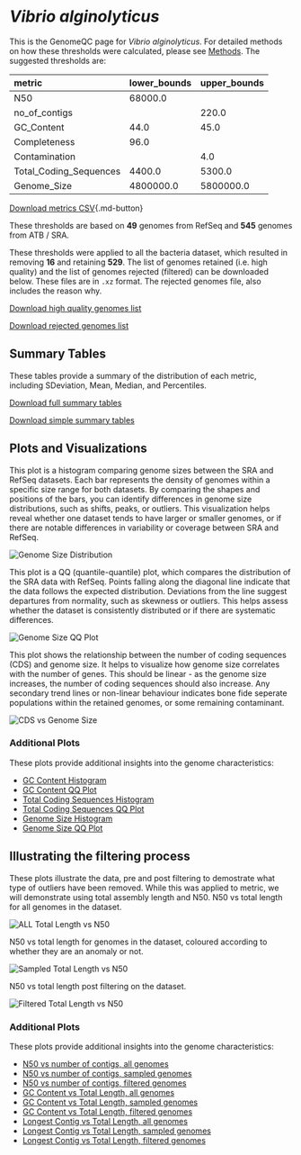 # *Vibrio alginolyticus*

This is the GenomeQC page for *Vibrio alginolyticus*. For detailed methods on how these thresholds were calculated, please see [Methods](../../methods.md).
The suggested thresholds are: 

| metric                 | lower_bounds   | upper_bounds   |
|:-----------------------|:---------------|:---------------|
| N50                    | 68000.0        |                |
| no_of_contigs          |                | 220.0          |
| GC_Content             | 44.0           | 45.0           |
| Completeness           | 96.0           |                |
| Contamination          |                | 4.0            |
| Total_Coding_Sequences | 4400.0         | 5300.0         |
| Genome_Size            | 4800000.0      | 5800000.0      |

[Download metrics CSV](Vibrio_alginolyticus_metrics.csv){.md-button}


These thresholds are based on **49** genomes from RefSeq and **545** genomes from ATB / SRA.

These thresholds were applied to all the bacteria dataset, which resulted in removing **16** and retaining **529**.
The list of genomes retained (i.e. high quality) and the list of genomes rejected (filtered) can be downloaded below. These files are in `.xz` format. The rejected genomes file, also includes the reason why.

[Download high quality genomes list](Vibrio_alginolyticus_high_quality_genomes.csv.xz)


[Download rejected genomes list](Vibrio_alginolyticus_filtered_out_genomes.csv.xz)



## Summary Tables
These tables provide a summary of the distribution of each metric, including SDeviation, Mean, Median, and Percentiles.

[Download full summary tables](summary.csv)

[Download simple summary tables](selected_summary.csv)

## Plots and Visualizations

This plot is a histogram comparing genome sizes between the SRA and RefSeq datasets. Each bar represents the density of genomes within a specific size range for both datasets. By comparing the shapes and positions of the bars, you can identify differences in genome size distributions, such as shifts, peaks, or outliers. This visualization helps reveal whether one dataset tends to have larger or smaller genomes, or if there are notable differences in variability or coverage between SRA and RefSeq.

![Genome Size Distribution](Genome_Size_refseq_histogram_kde.png)

This plot is a QQ (quantile-quantile) plot, which compares the distribution of the SRA data with RefSeq. Points falling along the diagonal line indicate that the data follows the expected distribution. Deviations from the line suggest departures from normality, such as skewness or outliers. This helps assess whether the dataset is consistently distributed or if there are systematic differences.

![Genome Size QQ Plot](Genome_Size_refseq_qqplot.png)

This plot shows the relationship between the number of coding sequences (CDS) and genome size. It helps to visualize how genome size correlates with the number of genes. This should be linear - as the genome size increases, the number of coding sequences should also increase. Any secondary trend lines or non-linear behaviour indicates bone fide seperate populations within the retained genomes, or some remaining contaminant. 

![CDS vs Genome Size](Vibrio_alginolyticus_CDS_vs_Genome_Size.png)

### Additional Plots

These plots provide additional insights into the genome characteristics:

- [GC Content Histogram](GC_Content_refseq_histogram_kde.png)
- [GC Content QQ Plot](GC_Content_refseq_qqplot.png)
- [Total Coding Sequences Histogram](Total_Coding_Sequences_refseq_histogram_kde.png)
- [Total Coding Sequences QQ Plot](Total_Coding_Sequences_refseq_qqplot.png)
- [Genome Size Histogram](Genome_Size_refseq_histogram_kde.png)
- [Genome Size QQ Plot](Genome_Size_refseq_qqplot.png)
## Illustrating the filtering process
These plots illustrate the data, pre and post filtering to demostrate what type of outliers have been removed. While this was applied to metric, we will demonstrate using total assembly length and N50.
N50 vs total length for all genomes in the dataset.

![ALL Total Length vs N50](Vibrio_alginolyticus_all_total_length_N50.png)

N50 vs total length for genomes in the dataset, coloured according to whether they are an anomaly or not.

![Sampled Total Length vs N50](Vibrio_alginolyticus_sample_total_length_N50.png)

N50 vs total length post filtering on the dataset.

![Filtered Total Length vs N50](Vibrio_alginolyticus_filt_total_length_N50.png)

### Additional Plots

These plots provide additional insights into the genome characteristics:

- [N50 vs number of contigs, all genomes](Vibrio_alginolyticus_all_N50_number.png)
- [N50 vs number of contigs, sampled genomes](Vibrio_alginolyticus_sample_N50_number.png)
- [N50 vs number of contigs, filtered genomes](Vibrio_alginolyticus_filt_N50_number.png)
- [GC Content vs Total Length, all genomes](Vibrio_alginolyticus_all_total_length_GC_Content.png)
- [GC Content vs Total Length, sampled genomes](Vibrio_alginolyticus_sample_total_length_GC_Content.png)
- [GC Content vs Total Length, filtered genomes](Vibrio_alginolyticus_filt_total_length_GC_Content.png)
- [Longest Contig vs Total Length, all genomes](Vibrio_alginolyticus_all_total_length_longest.png)
- [Longest Contig vs Total Length, sampled genomes](Vibrio_alginolyticus_sample_total_length_longest.png)
- [Longest Contig vs Total Length, filtered genomes](Vibrio_alginolyticus_filt_total_length_longest.png)
